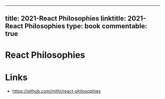 
---
title: 2021-React Philosophies
linktitle: 2021-React Philosophies
type: book
commentable: true
---

# React Philosophies

# Links

- https://github.com/mithi/react-philosophies

    